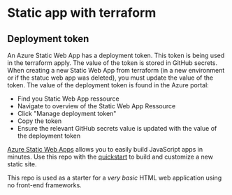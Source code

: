 # Static app with terraform


## Deployment token
An Azure Static Web App has a deployment token.
This token is being used in the terraform apply.
The value of the token is stored in GitHub secrets.
When creating a new Static Web App from terraform (in a new environment or if the statuc web app was deleted), you must update the value of the token.
The value of the deployment token is found in the Azure portal:
* Find you Static Web App ressource
* Navigate to overview of the Static Web App Ressource
* Click "Manage deployment token"
* Copy the token
* Ensure the relevant GitHub secrets value is updated with the value of the deployment token



[Azure Static Web Apps](https://docs.microsoft.com/azure/static-web-apps/overview) allows you to easily build JavaScript apps in minutes. Use this repo with the [quickstart](https://docs.microsoft.com/azure/static-web-apps/getting-started?tabs=vanilla-javascript) to build and customize a new static site.

This repo is used as a starter for a _very basic_ HTML web application using no front-end frameworks.

